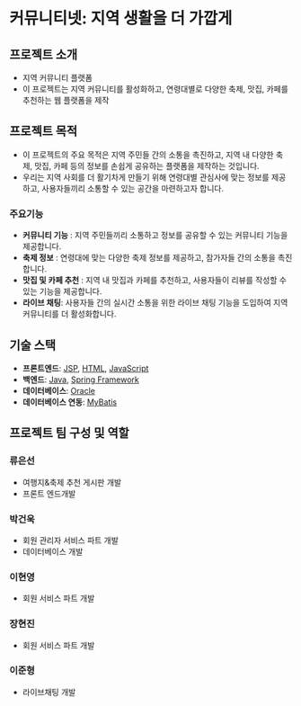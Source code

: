 ﻿# 커뮤니티넷: 지역 생활을 더 가깝게


## 프로젝트 소개
 - 지역 커뮤니티 플랫폼
 - 이 프로젝트는 지역 커뮤니티를 활성화하고, 연령대별로 다양한 축제, 맛집, 카페를 추천하는 웹 플랫폼을 제작


## 프로젝트 목적
-  이 프로젝트의 주요 목적은 지역 주민들 간의 소통을 촉진하고, 지역 내 다양한 축제, 맛집, 카페 등의 정보를 손쉽게 공유하는 플랫폼을 제작하는 것입니다.
-  우리는 지역 사회를 더 활기차게 만들기 위해 연령대별 관심사에 맞는 정보를 제공하고, 사용자들끼리 소통할 수 있는 공간을 마련하고자 합니다.

### 주요기능
- **커뮤니티 기능** : 지역 주민들끼리 소통하고 정보를 공유할 수 있는 커뮤니티 기능을 제공합니다.
- **축제 정보** : 연령대에 맞는 다양한 축제 정보를 제공하고, 참가자들 간의 소통을 촉진합니다.
- **맛집 및 카페 추천** : 지역 내 맛집과 카페를 추천하고, 사용자들이 리뷰를 작성할 수 있는 기능을 제공합니다.
- **라이브 채팅**: 사용자들 간의 실시간 소통을 위한 라이브 채팅 기능을 도입하여 지역 커뮤니티를 더 활성화합니다.

## 기술 스택

- **프론트엔드**: [JSP](https://www.oracle.com/java/technologies/javaserverpages.html), [HTML](https://developer.mozilla.org/en-US/docs/Web/HTML), [JavaScript](https://developer.mozilla.org/en-US/docs/Web/JavaScript)
- **백엔드**: [Java](https://www.oracle.com/java/), [Spring Framework](https://spring.io/)
- **데이터베이스**: [Oracle](https://www.oracle.com/database/)
- **데이터베이스 연동**: [MyBatis](https://mybatis.org/)


## 프로젝트 팀 구성 및 역할

### 류은선
- 여행지&축제 추천 게시판 개발
- 프론트 엔드개발 
### 박건욱
- 회원 관리자 서비스 파트 개발
- 데이터베이스 개발
### 이현영
- 회원 서비스 파트 개발
### 장현진
- 회원 서비스 파트 개발
### 이준형
- 라이브채팅 개발

